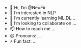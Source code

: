 - 👋 Hi, I’m @NeoFii
- 👀 I’m interested in NLP
- 🌱 I’m currently learning ML,DL...
- 💞️ I’m looking to collaborate on ...
- 📫 How to reach me ...
- 😄 Pronouns: ...
- ⚡ Fun fact: ...

<!---
NeoFii/NeoFii is a ✨ special ✨ repository because its `README.md` (this file) appears on your GitHub profile.
You can click the Preview link to take a look at your changes.
--->
